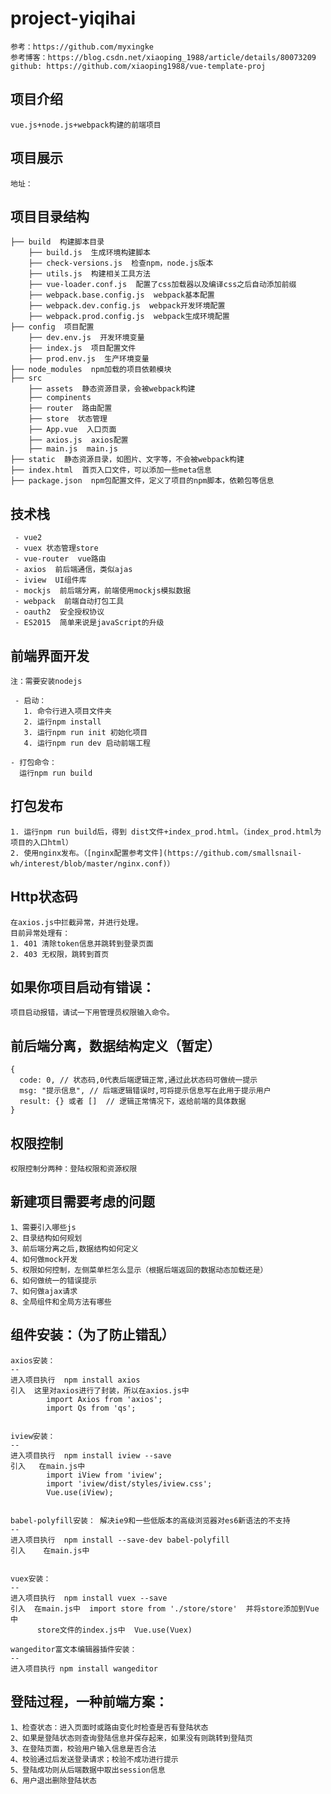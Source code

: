 # project-yiqihai

    参考：https://github.com/myxingke
    参考博客：https://blog.csdn.net/xiaoping_1988/article/details/80073209
    github: https://github.com/xiaoping1988/vue-template-proj

项目介绍
--
    vue.js+node.js+webpack构建的前端项目

项目展示
--
    地址：


项目目录结构
--

    ├── build  构建脚本目录
        ├── build.js  生成环境构建脚本
        ├── check-versions.js  检查npm，node.js版本 
        ├── utils.js  构建相关工具方法
        ├── vue-loader.conf.js  配置了css加载器以及编译css之后自动添加前缀
        ├── webpack.base.config.js  webpack基本配置
        ├── webpack.dev.config.js  webpack开发环境配置
        ├── webpack.prod.config.js  webpack生成环境配置
    ├── config  项目配置
        ├── dev.env.js  开发环境变量
        ├── index.js  项目配置文件
        ├── prod.env.js  生产环境变量
    ├── node_modules  npm加载的项目依赖模块
    ├── src
        ├── assets  静态资源目录，会被webpack构建
        ├── compinents 
        ├── router  路由配置
        ├── store  状态管理
        ├── App.vue  入口页面
        ├── axios.js  axios配置
        ├── main.js  main.js
    ├── static  静态资源目录，如图片、文字等，不会被webpack构建
    ├── index.html  首页入口文件，可以添加一些meta信息
    ├── package.json  npm包配置文件，定义了项目的npm脚本，依赖包等信息


技术栈
--
     - vue2
     - vuex 状态管理store
     - vue-router  vue路由
     - axios  前后端通信，类似ajas
     - iview  UI组件库
     - mockjs  前后端分离，前端使用mockjs模拟数据
     - webpack  前端自动打包工具
     - oauth2  安全授权协议
     - ES2015  简单来说是javaScript的升级
 

前端界面开发
--
    注：需要安装nodejs
    
     - 启动：
       1. 命令行进入项目文件夹
       2. 运行npm install
       3. 运行npm run init 初始化项目
       4. 运行npm run dev 启动前端工程
       
    - 打包命令：
      运行npm run build

打包发布
--
    1. 运行npm run build后，得到 dist文件+index_prod.html。（index_prod.html为项目的入口html）
    2. 使用nginx发布。（[nginx配置参考文件](https://github.com/smallsnail-wh/interest/blob/master/nginx.conf)）
	
Http状态码
--
	在axios.js中拦截异常，并进行处理。
	目前异常处理有：
    1. 401 清除token信息并跳转到登录页面
    2. 403 无权限，跳转到首页
    
如果你项目启动有错误：
--
    项目启动报错，请试一下用管理员权限输入命令。


前后端分离，数据结构定义（暂定）
--
    {
      code: 0, // 状态码,0代表后端逻辑正常,通过此状态码可做统一提示
      msg: "提示信息", // 后端逻辑错误时,可将提示信息写在此用于提示用户
      result: {} 或者 []  // 逻辑正常情况下，返给前端的具体数据
    }

权限控制
--
    权限控制分两种：登陆权限和资源权限

新建项目需要考虑的问题
--
    1、需要引入哪些js
    2、目录结构如何规划
    3、前后端分离之后,数据结构如何定义
    4、如何做mock开发
    5、权限如何控制，左侧菜单栏怎么显示（根据后端返回的数据动态加载还是）
    6、如何做统一的错误提示
    7、如何做ajax请求
    8、全局组件和全局方法有哪些


组件安装：（为了防止错乱）
--
    axios安装：
    --    
    进入项目执行  npm install axios
    引入  这里对axios进行了封装，所以在axios.js中
            import Axios from 'axios';
            import Qs from 'qs';
    
    
    iview安装：
    --
    进入项目执行  npm install iview --save
    引入   在main.js中
            import iView from 'iview';
            import 'iview/dist/styles/iview.css';
            Vue.use(iView);


    babel-polyfill安装： 解决ie9和一些低版本的高级浏览器对es6新语法的不支持
    --
    进入项目执行  npm install --save-dev babel-polyfill
    引入    在main.js中


    vuex安装：
    --
    进入项目执行  npm install vuex --save
    引入  在main.js中  import store from './store/store'  并将store添加到Vue中
          store文件的index.js中  Vue.use(Vuex)

    wangeditor富文本编辑器插件安装：
    --
    进入项目执行 npm install wangeditor

登陆过程，一种前端方案：
--
    1、检查状态：进入页面时或路由变化时检查是否有登陆状态
    2、如果是登陆状态则查询登陆信息并保存起来，如果没有则跳转到登陆页
    3、在登陆页面，校验用户输入信息是否合法
    4、校验通过后发送登录请求；校验不成功进行提示
    5、登陆成功则从后端数据中取出session信息
    6、用户退出删除登陆状态

